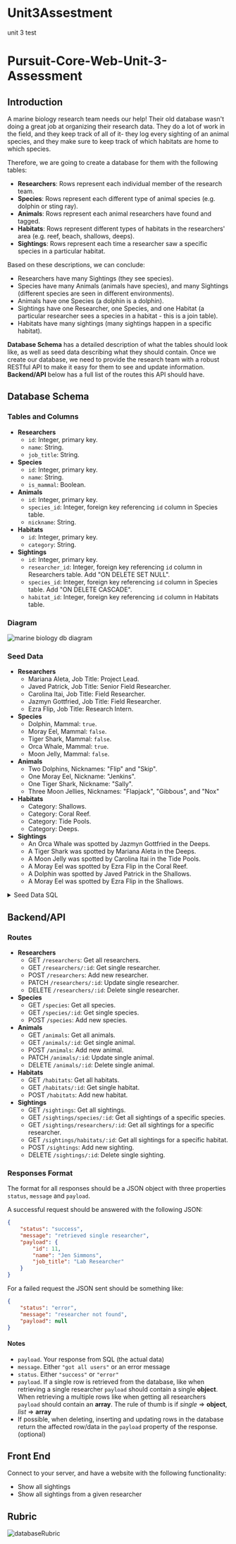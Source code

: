 # Unit3Assestment
unit 3 test
# Pursuit-Core-Web-Unit-3-Assessment

## Introduction

A marine biology research team needs our help! Their old database wasn't doing a great job at organizing their research data. They do a lot of work in the field, and they keep track of all of it- they log every sighting of an animal species, and they make sure to keep track of which habitats are home to which species.

Therefore, we are going to create a database for them with the following tables:

- **Researchers**: Rows represent each individual member of the research team.
- **Species**: Rows represent each different type of animal species (e.g. dolphin or sting ray).
- **Animals**: Rows represent each animal researchers have found and tagged.
- **Habitats**: Rows represent different types of habitats in the researchers' area (e.g. reef, beach, shallows, deeps).
- **Sightings**: Rows represent each time a researcher saw a specific species in a particular habitat.

Based on these descriptions, we can conclude:

- Researchers have many Sightings (they see species).
- Species have many Animals (animals have species), and many Sightings (different species are seen in different environments).
- Animals have one Species (a dolphin is a dolphin).
- Sightings have one Researcher, one Species, and one Habitat (a particular researcher sees a species in a habitat - this is a join table).
- Habitats have many sightings (many sightings happen in a specific habitat).

**Database Schema** has a detailed description of what the tables should look like, as well as seed data describing what they should contain.
Once we create our database, we need to provide the research team with a robust RESTful API to make it easy for them to see and update information. **Backend/API** below has a full list of the routes this API should have. 

## Database Schema

### Tables and Columns

- **Researchers**
  - `id`: Integer, primary key.
  - `name`: String.
  - `job_title`: String.
- **Species**
  - `id`: Integer, primary key.
  - `name`: String.
  - `is_mammal`: Boolean.
- **Animals**
  - `id`: Integer, primary key.
  - `species_id`: Integer, foreign key referencing `id` column in Species table.
  - `nickname`: String.
- **Habitats**
  - `id`: Integer, primary key.
  - `category`: String.
- **Sightings**
  - `id`: Integer, primary key.
  - `researcher_id`: Integer, foreign key referencing `id` column in Researchers table. Add "ON DELETE SET NULL".
  - `species_id`: Integer, foreign key referencing `id` column in Species table. Add "ON DELETE CASCADE".
  - `habitat_id`: Integer, foreign key referencing `id` column in Habitats table.

### Diagram
![marine biology db diagram](./assets/Marine_Biology_DB.png)

### Seed Data

- **Researchers**
  - Mariana Aleta, Job Title: Project Lead.
  - Javed Patrick, Job Title: Senior Field Researcher.
  - Carolina Itai, Job Title: Field Researcher.
  - Jazmyn Gottfried, Job Title: Field Researcher.
  - Ezra Flip, Job Title: Research Intern.
- **Species**
  - Dolphin, Mammal: `true`.
  - Moray Eel, Mammal: `false`.
  - Tiger Shark, Mammal: `false`.
  - Orca Whale, Mammal: `true`.
  - Moon Jelly, Mammal: `false`.
- **Animals**
  - Two Dolphins, Nicknames: "Flip" and "Skip".
  - One Moray Eel, Nickname: "Jenkins".
  - One Tiger Shark, Nickname: "Sally".
  - Three Moon Jellies, Nicknames: "Flapjack", "Gibbous", and "Nox"
- **Habitats**
  - Category: Shallows.
  - Category: Coral Reef.
  - Category: Tide Pools.
  - Category: Deeps.
- **Sightings**
  - An Orca Whale was spotted by Jazmyn Gottfried in the Deeps.
  - A Tiger Shark was spotted by Mariana Aleta in the Deeps.
  - A Moon Jelly was spotted by Carolina Itai in the Tide Pools.
  - A Moray Eel was spotted by Ezra Flip in the Coral Reef.
  - A Dolphin was spotted by Javed Patrick in the Shallows.
  - A Moray Eel was spotted by Ezra Flip in the Shallows.
  
<details>
  <summary>
  Seed Data SQL
  </summary>

```sql
INSERT INTO researchers(name, job_title) VALUES
('Mariana Aleta', 'Project Lead'),
('Javed', 'Senior Field Researcher'),
('Carolina', 'Field Researcher'),
('Jazmyn', 'Field Researcher'),
('Ezra', 'Research Intern')
;

INSERT INTO species(name, is_mammal) VALUES
('Dolphin', true),
('Moray Eel', false),
('Tiger Shark', false),
('Orca Whale', true),
('Moon Jelly', false)
;

INSERT INTO animals(species_id, nickname) VALUES
(1, 'Flip'),    -- Dolphin
(1, 'Skip'),    -- Dolphin
(2, 'Jenkins'), -- Moray El
(3, 'Sally'),   -- Tiger Shark
(5, 'Flapjack'),-- Moon Jelly
(5, 'Gibbous'), -- Moon Jelly
(5, 'Nox')      -- Moon Jelly
;

INSERT INTO habitats(category) VALUES
('Shallows'),
('Coral Reef'),
('Tide Pools'),
('Deeps')
;

INSERT INTO sightings(species_id, researcher_id, habitat_id) VALUES
(4, 4, 4), -- An Orca Whale was spotted by Jazmyn Gottfried in the Deeps.
(3, 1, 4), -- A Tiger Shark was spotted by Mariana Aleta in the Deeps.
(5, 3, 3), -- A Moon Jelly was spotted by Carolina Itai in the Tide Pools.
(2, 5, 2), -- A Moray Eel was spotted by Ezra Flip in the Coral Reef.
(1, 2, 1), -- A Dolphin was spotted by Javed Patrick in the Shallows.
(2, 5, 1)  -- A Moray Eel was spotted by Ezra Flip in the Shallows.
;

```  

</details>

## Backend/API 

### Routes

- **Researchers**
  - GET `/researchers`: Get all researchers.
  - GET `/researchers/:id`: Get single researcher.
  - POST `/researchers`: Add new researcher.
  - PATCH `/researchers/:id`: Update single researcher.
  - DELETE `/researchers/:id`: Delete single researcher.
- **Species**
  - GET `/species`: Get all species.
  - GET `/species/:id`: Get single species.
  - POST `/species`: Add new species.
- **Animals**
  - GET `/animals`: Get all animals.
  - GET `/animals/:id`: Get single animal.
  - POST `/animals`: Add new animal.
  - PATCH `/animals/:id`: Update single animal.
  - DELETE `/animals/:id`: Delete single animal.
- **Habitats**
  - GET `/habitats`: Get all habitats.
  - GET `/habitats/:id`: Get single habitat.
  - POST `/habitats`: Add new habitat.
- **Sightings**
  - GET `/sightings`: Get all sightings.
  - GET `/sightings/species/:id`: Get all sightings of a specific species.
  - GET `/sightings/researchers/:id`: Get all sightings for a specific researcher.
  - GET `/sightings/habitats/:id`: Get all sightings for a specific habitat.
  - POST `/sightings`: Add new sighting.
  - DELETE `/sightings/:id`: Delete single sighting.

### Responses Format

The format for all responses should be a JSON object with three properties `status`, `message` and `payload`.

A successful request should be answered with the following JSON:
```json
{
    "status": "success",                      
    "message": "retrieved single researcher", 
    "payload": {                              
        "id": 11,
        "name": "Jen Simmons",
        "job_title": "Lab Researcher"
    }
}
```

For a failed request the JSON sent should be something like:
```json
{
    "status": "error",
    "message": "researcher not found",
    "payload": null
}
```

#### Notes
* `payload`. Your response from SQL (the actual data)
* `message`. Either `"got all users"` or an error message
* `status`. Either `"success"` or `"error"`
* `payload`. If a single row is retrieved from the database, like when retrieving a single researcher `payload` should contain a single **object**. When retrieving a multiple rows like when getting all researchers `payload` should contain an **array**. The rule of thumb is if _single_ => **object**, _list_ => **array**
* If possible, when deleting, inserting and updating rows in the database return the affected row/data in the `payload` property of the response. (optional)

## Front End

Connect to your server, and have a website with the following functionality:

- Show all sightings
- Show all sightings from a given researcher

## Rubric

![databaseRubric](./databaseRubric.png)

